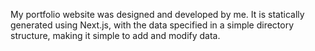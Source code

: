 My portfolio website was designed and developed by me. It is statically
generated using Next.js, with the data specified in a simple directory
structure, making it simple to add and modify data.
